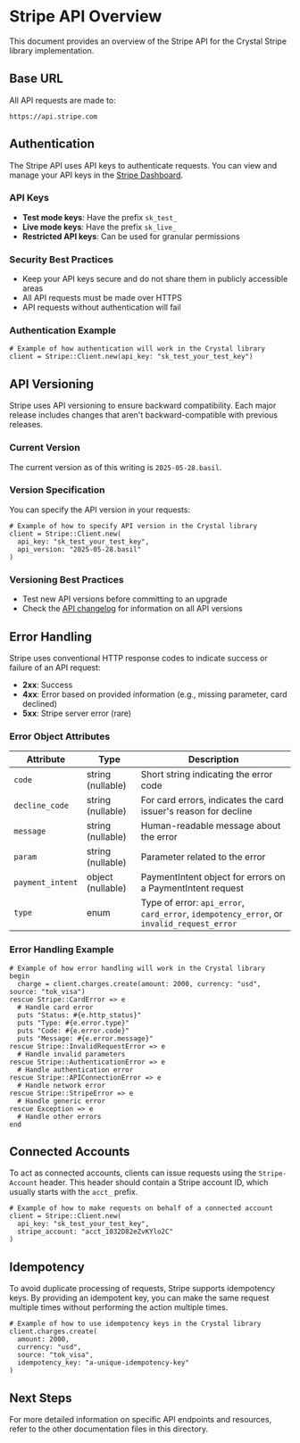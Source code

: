 # Stripe API Overview

This document provides an overview of the Stripe API for the Crystal Stripe library implementation.

## Base URL

All API requests are made to:

```
https://api.stripe.com
```

## Authentication

The Stripe API uses API keys to authenticate requests. You can view and manage your API keys in the [Stripe Dashboard](https://dashboard.stripe.com/apikeys).

### API Keys

- **Test mode keys**: Have the prefix `sk_test_`
- **Live mode keys**: Have the prefix `sk_live_`
- **Restricted API keys**: Can be used for granular permissions

### Security Best Practices

- Keep your API keys secure and do not share them in publicly accessible areas
- All API requests must be made over HTTPS
- API requests without authentication will fail

### Authentication Example

```crystal
# Example of how authentication will work in the Crystal library
client = Stripe::Client.new(api_key: "sk_test_your_test_key")
```

## API Versioning

Stripe uses API versioning to ensure backward compatibility. Each major release includes changes that aren't backward-compatible with previous releases.

### Current Version

The current version as of this writing is `2025-05-28.basil`.

### Version Specification

You can specify the API version in your requests:

```crystal
# Example of how to specify API version in the Crystal library
client = Stripe::Client.new(
  api_key: "sk_test_your_test_key",
  api_version: "2025-05-28.basil"
)
```

### Versioning Best Practices

- Test new API versions before committing to an upgrade
- Check the [API changelog](https://docs.stripe.com/changelog) for information on all API versions

## Error Handling

Stripe uses conventional HTTP response codes to indicate success or failure of an API request:

- **2xx**: Success
- **4xx**: Error based on provided information (e.g., missing parameter, card declined)
- **5xx**: Stripe server error (rare)

### Error Object Attributes

| Attribute | Type | Description |
|-----------|------|-------------|
| `code` | string (nullable) | Short string indicating the error code |
| `decline_code` | string (nullable) | For card errors, indicates the card issuer's reason for decline |
| `message` | string (nullable) | Human-readable message about the error |
| `param` | string (nullable) | Parameter related to the error |
| `payment_intent` | object (nullable) | PaymentIntent object for errors on a PaymentIntent request |
| `type` | enum | Type of error: `api_error`, `card_error`, `idempotency_error`, or `invalid_request_error` |

### Error Handling Example

```crystal
# Example of how error handling will work in the Crystal library
begin
  charge = client.charges.create(amount: 2000, currency: "usd", source: "tok_visa")
rescue Stripe::CardError => e
  # Handle card error
  puts "Status: #{e.http_status}"
  puts "Type: #{e.error.type}"
  puts "Code: #{e.error.code}"
  puts "Message: #{e.error.message}"
rescue Stripe::InvalidRequestError => e
  # Handle invalid parameters
rescue Stripe::AuthenticationError => e
  # Handle authentication error
rescue Stripe::APIConnectionError => e
  # Handle network error
rescue Stripe::StripeError => e
  # Handle generic error
rescue Exception => e
  # Handle other errors
end
```

## Connected Accounts

To act as connected accounts, clients can issue requests using the `Stripe-Account` header. This header should contain a Stripe account ID, which usually starts with the `acct_` prefix.

```crystal
# Example of how to make requests on behalf of a connected account
client = Stripe::Client.new(
  api_key: "sk_test_your_test_key",
  stripe_account: "acct_1032D82eZvKYlo2C"
)
```

## Idempotency

To avoid duplicate processing of requests, Stripe supports idempotency keys. By providing an idempotent key, you can make the same request multiple times without performing the action multiple times.

```crystal
# Example of how to use idempotency keys in the Crystal library
client.charges.create(
  amount: 2000,
  currency: "usd",
  source: "tok_visa",
  idempotency_key: "a-unique-idempotency-key"
)
```

## Next Steps

For more detailed information on specific API endpoints and resources, refer to the other documentation files in this directory.
